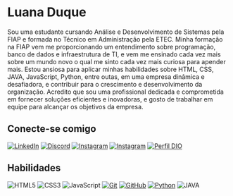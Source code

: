 # Luana Duque
Sou uma estudante cursando Análise e Desenvolvimento de Sistemas pela FIAP e formada no Técnico em Administração pela ETEC. Minha formação na FIAP vem me proporcionando um entendimento sobre programação, banco de dados e infraestrutura de TI, e vem me ensinado cada vez mais sobre um mundo novo o qual me sinto cada vez mais curiosa para apender mais. 
Estou ansiosa para aplicar minhas habilidades sobre HTML, CSS, JAVA, JavaScript, Python, entre outas, em uma empresa dinâmica e desafiadora, e contribuir para o crescimento e desenvolvimento da organização. Acredito que sou uma profissional dedicada e comprometida em fornecer soluções eficientes e inovadoras, e gosto de trabalhar em equipe para alcançar os objetivos da empresa.
## Conecte-se comigo
[![LinkedIn](https://img.shields.io/badge/LinkedIn-FFF?style=for-the-badge&logo=linkedin&logoColor=0E76A8)](https://www.linkedin.com/in/luanaduque/)
[![Discord](https://img.shields.io/badge/Discord-FFF?style=for-the-badge&logo=discord)](https://www.discord.com/in/Lulinda#5912/)
[![Instagram](https://img.shields.io/badge/Instagram-FFF?style=for-the-badge&logo=instagram)](https://www.instagram.com/luaduquee/)
[![Instagram](https://img.shields.io/badge/Whatsapp-FFF?style=for-the-badge&)](https://api.whatsapp.com/send?phone=5511994565402)
[![Perfil DIO](https://img.shields.io/badge/-Meu%20Perfil%20na%20DIO-30A3DC?style=for-the-badge)](https://web.dio.me/users/luanaduque273/)

## Habilidades
![HTML5](https://img.shields.io/badge/HTML-000?style=for-the-badge&logo=html5&logoColor=E94D5F)
![CSS3](https://img.shields.io/badge/CSS3-000?style=for-the-badge&logo=css3&logoColor=30A3DC)
![JavaScript](https://img.shields.io/badge/JavaScript-000?style=for-the-badge&logo=javascript)
[![Git](https://img.shields.io/badge/Git-000?style=for-the-badge&logo=git&logoColor=E94D5F)](https://git-scm.com/doc) 
[![GitHub](https://img.shields.io/badge/GitHub-000?style=for-the-badge&logo=github&logoColor=30A3DC)](https://docs.github.com/)
[![Python](https://img.shields.io/badge/Python-000?style=for-the-badge&logo=python&logoColor=30A3D)](https://docs.python.org/3/)
![JAVA](https://img.shields.io/badge/JAVA-000?style=for-the-badge&logo=openjdk&logoColor=%23ED8B00)